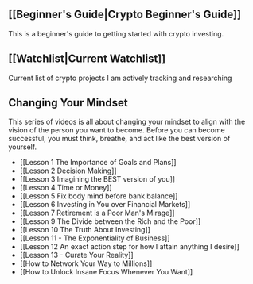 ## [[Beginner's Guide|Crypto Beginner's Guide]]
This is a beginner's guide to getting started with crypto investing.

## [[Watchlist|Current Watchlist]]
Current list of crypto projects I am actively tracking and researching

## Changing Your Mindset

This series of videos is all about changing your mindset to align with the vision of the person you want to become.  Before you can become successful, you must think, breathe, and act like the best version of yourself.

- [[Lesson 1 The Importance of Goals and Plans]]  
- [[Lesson 2   Decision Making]]  
- [[Lesson 3  Imagining the BEST version of you]]  
- [[Lesson 4  Time or Money]]  
- [[Lesson 5  Fix body mind before bank balance]]  
- [[Lesson 6  Investing in You over Financial Markets]]  
- [[Lesson 7  Retirement is a Poor Man's Mirage]]  
- [[Lesson 9  The Divide between the Rich and the Poor]]  
- [[Lesson 10   The Truth About Investing]]  
- [[Lesson 11 - The Exponentiality of Business]]  
- [[Lesson 12  An exact action step for how I attain anything I desire]]  
- [[Lesson 13 - Curate Your Reality]]  
- [[How to Network Your Way to Millions]]  
- [[How to Unlock Insane Focus Whenever You Want]]  

